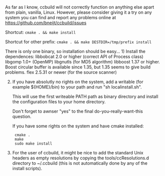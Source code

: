 As far as I know, ccbuild will not correctly function on anything else apart
from plain, vanilla, Linux. However, please consider giving it a try on any
system you can find and report any problems online at
 https://github.com/bneijt/ccbuild/issues

Shortcut: `cmake . && make install`

Shortcut for other prefix: `cmake . && make DESTDIR=/tmp/prefix install`

There is only one binary, so installation should be easy...
1)
    Install the dependences:
    libbobcat 2.0 or higher (correct API of Process class)
    libgomp 1.0+ (OpenMP)
    libgnutls (for MD5 algorithm)
    libboost 1.37 or higher.
    Boost circular buffer is available since 1.35, but 1.35 seems to give build problems.
    flex 2.5.31 or newer (for the source scanner)

2)
    If you have absolutly no rights on the system, add a writable (for example ${HOME}/bin) to your path and run "sh localinstall.sh".

    This will use the first writeable PATH path as binary directory
    and install the configuration files to your home directory.

    Don't forget to awnser "yes" to the final do-you-really-want-this
    question.

    If you have some rights on the system and have cmake installed:

        cmake .
        make
        sudo make install

3)
    For the user of ccbuild, it might be nice to add the standard Unix
    headers as empty resolutions by copying the tools/ccResolutions.d
    directory to ~/.ccbuild (this is not automatically done by any
    of the install scripts).

